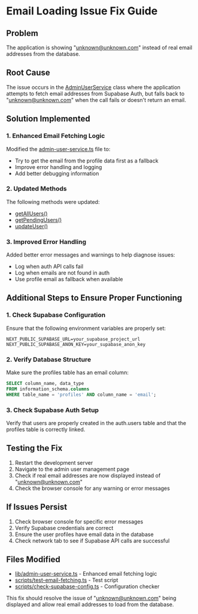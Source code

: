 # Email Loading Issue Fix Guide

## Problem
The application is showing "unknown@unknown.com" instead of real email addresses from the database.

## Root Cause
The issue occurs in the [AdminUserService](file:///C:/Users/BILLA/Downloads/appwithpasswordchange%20(%20002)/lib/admin-user-service.ts#L42-L628) class where the application attempts to fetch email addresses from Supabase Auth, but falls back to "unknown@unknown.com" when the call fails or doesn't return an email.

## Solution Implemented

### 1. Enhanced Email Fetching Logic
Modified the [admin-user-service.ts](file:///C:/Users/BILLA/Downloads/appwithpasswordchange%20(%20002)/lib/admin-user-service.ts) file to:

- Try to get the email from the profile data first as a fallback
- Improve error handling and logging
- Add better debugging information

### 2. Updated Methods
The following methods were updated:
- [getAllUsers()](file:///C:/Users/BILLA/Downloads/appwithpasswordchange%20(%20002)/lib/admin-user-service.ts#L45-L134)
- [getPendingUsers()](file:///C:/Users/BILLA/Downloads/appwithpasswordchange%20(%20002)/lib/admin-user-service.ts#L173-L216)
- [updateUser()](file:///C:/Users/BILLA/Downloads/appwithpasswordchange%20(%20002)/lib/admin-user-service.ts#L218-L272)

### 3. Improved Error Handling
Added better error messages and warnings to help diagnose issues:
- Log when auth API calls fail
- Log when emails are not found in auth
- Use profile email as fallback when available

## Additional Steps to Ensure Proper Functioning

### 1. Check Supabase Configuration
Ensure that the following environment variables are properly set:
```
NEXT_PUBLIC_SUPABASE_URL=your_supabase_project_url
NEXT_PUBLIC_SUPABASE_ANON_KEY=your_supabase_anon_key
```

### 2. Verify Database Structure
Make sure the profiles table has an email column:
```sql
SELECT column_name, data_type 
FROM information_schema.columns 
WHERE table_name = 'profiles' AND column_name = 'email';
```

### 3. Check Supabase Auth Setup
Verify that users are properly created in the auth.users table and that the profiles table is correctly linked.

## Testing the Fix

1. Restart the development server
2. Navigate to the admin user management page
3. Check if real email addresses are now displayed instead of "unknown@unknown.com"
4. Check the browser console for any warning or error messages

## If Issues Persist

1. Check browser console for specific error messages
2. Verify Supabase credentials are correct
3. Ensure the user profiles have email data in the database
4. Check network tab to see if Supabase API calls are successful

## Files Modified

- [lib/admin-user-service.ts](file:///C:/Users/BILLA/Downloads/appwithpasswordchange%20(%20002)/lib/admin-user-service.ts) - Enhanced email fetching logic
- [scripts/test-email-fetching.ts](file:///C:/Users/BILLA/Downloads/appwithpasswordchange%20(%20002)/scripts/test-email-fetching.ts) - Test script
- [scripts/check-supabase-config.ts](file:///C:/Users/BILLA/Downloads/appwithpasswordchange%20(%20002)/scripts/check-supabase-config.ts) - Configuration checker

This fix should resolve the issue of "unknown@unknown.com" being displayed and allow real email addresses to load from the database.